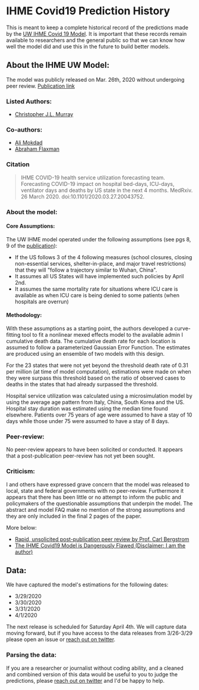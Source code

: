 # IHME Covid19 Prediction History

This is meant to keep a complete historical record of the predictions made by the [UW IHME Covid 19 Model](http://www.healthdata.org/covid). It is important that these records remain available to researchers and the general public so that we can know how well the model did and use this in the future to build better models.

## About the IHME UW Model:

The model was publicly released on Mar. 26th, 2020 without undergoing peer review. [Publication link](https://www.medrxiv.org/content/10.1101/2020.03.27.20043752v1.full.pdf)

### Listed Authors: 
  - [Christopher J.L. Murray](http://www.healthdata.org/about/christopher-jl-murray)

### Co-authors:
  - [Ali Mokdad](http://www.healthdata.org/about/ali-mokdad)
  - [Abraham Flaxman](http://www.healthdata.org/about/abraham-flaxman)

### Citation
>IHME COVID-19 health service utilization forecasting team. Forecasting COVID-19 impact on hospital bed-days, ICU-days, ventilator days and deaths by US state in the next 4 months. MedRxiv. 26 March 2020. doi:10.1101/2020.03.27.20043752.

### About the model:

#### Core Assumptions: 

The UW IHME model operated under the following assumptions (see pgs 8, 9 of the [publication](https://www.medrxiv.org/content/10.1101/2020.03.27.20043752v1.full.pdf)): 

- If the US follows 3 of the 4 following measures (school closures, closing non-essential services, shelter-in-place, and major travel restrictions) that they will "follow a trajectory similar to Wuhan, China". 
- It assumes all US States will have implemented such policies by April 2nd. 
- It assumes the same mortality rate for situations where ICU care is available as when ICU care is being denied to some patients (when hospitals are overrun)  

#### Methodology:

With these assumptions as a starting point, the authors developed a curve-fitting tool to fit a nonlinear mexed effects model to the available admin I cumulative death data. The cumulative death rate for each location is assumed to follow a parameterized Gaussian Error Function. The estimates are produced using an ensemble of two models with this design. 

For the 23 states that were not yet beyond the threshold death rate of 0.31 per million (at time of model computation), estimations were made on when they were surpass this threshold based on the ratio of observed cases to deaths in the states that had already surpassed the threshold. 

Hospital service utilization was calculated using a microsimulation model by using the average age pattern from Italy, China, South Korea and the US. Hospital stay duration was estimated using the median time found elsewhere. Patients over 75 years of age were assumed to have a stay of 10 days while those under 75 were assumed to have a stay of 8 days. 

### Peer-review:

No peer-review appears to have been solicited or conducted. It appears that a post-publication peer-review has not yet been sought. 

### Criticism:

I and others have expressed grave concern that the model was released to local, state and federal governments with no peer-review. Furthermore it appears that there has been little or no attempt to inform the public and policymakers of the questionable assumptions that underpin the model. The abstract and model FAQ make no mention of the strong assumptions and they are only included in the final 2 pages of the paper.

More below:

- [Rapid, unsolicited post-publication peer review by Prof. Carl Bergstrom](https://twitter.com/CT_Bergstrom/status/1244815009303023616)  
- [The IHME Covid19 Model is Dangerously Flawed (Disclaimer: I am the author)](https://medium.com/@robertbracco1/the-ihme-covid19-model-is-dangerously-flawed-c19928464db1)


## Data:

We have captured the model's estimations for the following dates:

- 3/29/2020  
- 3/30/2020  
- 3/31/2020  
- 4/1/2020   

The next release is scheduled for Saturday April 4th. We will capture data moving forward, but if you have access to the data releases from 3/26-3/29 please open an issue or [reach out on twitter](https://twitter.com/MadeUpMasters). 

### Parsing the data: 

If you are a researcher or journalist without coding ability, and a cleaned and combined version of this data would be useful to you to judge the predictions, please [reach out on twitter](https://twitter.com/MadeUpMasters) and I'd be happy to help.
